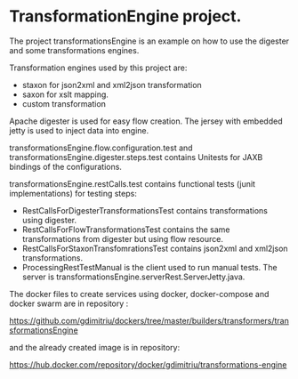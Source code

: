 TransformationEngine project.
=

The project transformationsEngine is an example on how to use the digester and some transformations engines.
 
 Transformation engines used by this project are:
 -  staxon for json2xml and xml2json transformation
 -  saxon for xslt mapping.
 -  custom transformation
 
 Apache digester is used for easy flow creation.
 The jersey with embedded jetty is used to inject data into engine.
 
 transformationsEngine.flow.configuration.test and transformationsEngine.digester.steps.test contains Unitests for JAXB bindings of the configurations.
 
 transformationsEngine.restCalls.test contains functional tests (junit implementations) for testing steps:
 - RestCallsForDigesterTransformationsTest contains transformations using digester.
 - RestCallsForFlowTransformationsTest contains the same transformations from digester but using flow resource.
 - RestCallsForStaxonTransfomrationsTest contains json2xml and xml2json transformations.
 - ProcessingRestTestManual is the client used to run manual tests. The server is transformationsEngine.serverRest.ServerJetty.java.
 
The docker files to create services using docker, docker-compose and docker swarm are in repository :

https://github.com/gdimitriu/dockers/tree/master/builders/transformers/transformationsEngine

and the already created image is in repository:

https://hub.docker.com/repository/docker/gdimitriu/transformations-engine
